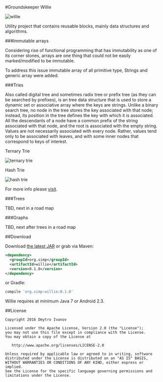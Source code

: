 #Groundskeeper Willie

![willie](https://upload.wikimedia.org/wikipedia/en/d/dc/GroundskeeperWillie.png)

Utility project that contains reusable blocks, mainly data structures and algorithms.

###Immutable arrays

Considering rise of functional programming that has immutability as one of its corner stones, arrays
are one thing that could not be easily marked/modified to be immutable. 

To address this issue immutable array of all primitive type, Strings and generic array were added.

###Tries

Also called digital tree and sometimes radix tree or prefix tree (as they can be searched by prefixes), 
is an tree data structure that is used to store a dynamic set or associative array where the keys are strings. 
Unlike a binary search tree, no node in the tree stores the key associated with that node; instead, 
its position in the tree defines the key with which it is associated. All the descendants of a node have 
a common prefix of the string associated with that node, and the root is associated with the empty string. 
Values are not necessarily associated with every node. Rather, values tend only to be associated with 
leaves, and with some inner nodes that correspond to keys of interest.

Ternary Trie

![ternary trie](https://upload.wikimedia.org/wikipedia/commons/b/be/Trie_example.svg)

Hash Trie

![hash trie](http://4.bp.blogspot.com/-Kaf92KPzei0/USp9C3KIn3I/AAAAAAAABp0/KVpMJeFz6eE/s1600/Trie.png)

For more info please [visit][1].

###Trees

TBD, next in a road map

###Graphs

TBD, next after trees in a road map

##Download

Download [the latest JAR][1] or grab via Maven:
```xml
<dependency>
  <groupId>org.simp</groupId>
  <artifactId>willie</artifactId>
  <version>0.1.0</version>
</dependency>
```
or Gradle:
```groovy
compile 'org.simp:willie:0.1.0'
```

Willie requires at minimum Java 7 or Android 2.3.

##License

    Copyright 2016 Dmytro Ivanov

    Licensed under the Apache License, Version 2.0 (the "License");
    you may not use this file except in compliance with the License.
    You may obtain a copy of the License at

       http://www.apache.org/licenses/LICENSE-2.0

    Unless required by applicable law or agreed to in writing, software
    distributed under the License is distributed on an "AS IS" BASIS,
    WITHOUT WARRANTIES OR CONDITIONS OF ANY KIND, either express or implied.
    See the License for the specific language governing permissions and
    limitations under the License.

 [1]: https://en.wikipedia.org/wiki/Trie